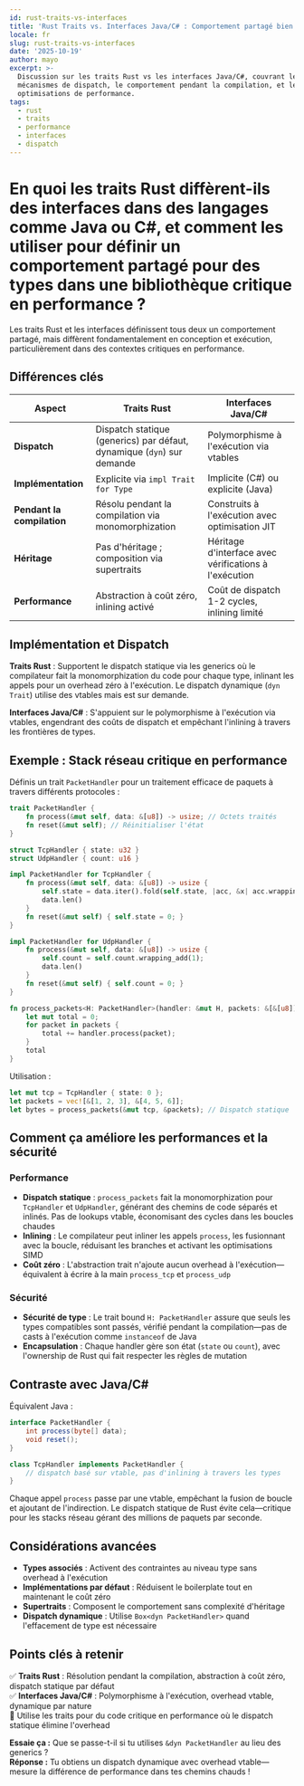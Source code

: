 ```yaml
---
id: rust-traits-vs-interfaces
title: 'Rust Traits vs. Interfaces Java/C# : Comportement partagé bien fait'
locale: fr
slug: rust-traits-vs-interfaces
date: '2025-10-19'
author: mayo
excerpt: >-
  Discussion sur les traits Rust vs les interfaces Java/C#, couvrant les
  mécanismes de dispatch, le comportement pendant la compilation, et les
  optimisations de performance.
tags:
  - rust
  - traits
  - performance
  - interfaces
  - dispatch
---
```


# En quoi les traits Rust diffèrent-ils des interfaces dans des langages comme Java ou C#, et comment les utiliser pour définir un comportement partagé pour des types dans une bibliothèque critique en performance ?

Les traits Rust et les interfaces définissent tous deux un comportement partagé, mais diffèrent fondamentalement en conception et exécution, particulièrement dans des contextes critiques en performance.

## Différences clés

| Aspect | Traits Rust | Interfaces Java/C# |
|--------|-------------|-------------------|
| **Dispatch** | Dispatch statique (generics) par défaut, dynamique (`dyn`) sur demande | Polymorphisme à l'exécution via vtables |
| **Implémentation** | Explicite via `impl Trait for Type` | Implicite (C#) ou explicite (Java) |
| **Pendant la compilation** | Résolu pendant la compilation via monomorphization | Construits à l'exécution avec optimisation JIT |
| **Héritage** | Pas d'héritage ; composition via supertraits | Héritage d'interface avec vérifications à l'exécution |
| **Performance** | Abstraction à coût zéro, inlining activé | Coût de dispatch 1-2 cycles, inlining limité |

## Implémentation et Dispatch

**Traits Rust** : Supportent le dispatch statique via les generics où le compilateur fait la monomorphization du code pour chaque type, inlinant les appels pour un overhead zéro à l'exécution. Le dispatch dynamique (`dyn Trait`) utilise des vtables mais est sur demande.

**Interfaces Java/C#** : S'appuient sur le polymorphisme à l'exécution via vtables, engendrant des coûts de dispatch et empêchant l'inlining à travers les frontières de types.

## Exemple : Stack réseau critique en performance

Définis un trait `PacketHandler` pour un traitement efficace de paquets à travers différents protocoles :

```rust
trait PacketHandler {
    fn process(&mut self, data: &[u8]) -> usize; // Octets traités
    fn reset(&mut self); // Réinitialiser l'état
}

struct TcpHandler { state: u32 }
struct UdpHandler { count: u16 }

impl PacketHandler for TcpHandler {
    fn process(&mut self, data: &[u8]) -> usize {
        self.state = data.iter().fold(self.state, |acc, &x| acc.wrapping_add(x as u32));
        data.len()
    }
    fn reset(&mut self) { self.state = 0; }
}

impl PacketHandler for UdpHandler {
    fn process(&mut self, data: &[u8]) -> usize {
        self.count = self.count.wrapping_add(1);
        data.len()
    }
    fn reset(&mut self) { self.count = 0; }
}

fn process_packets<H: PacketHandler>(handler: &mut H, packets: &[&[u8]]) -> usize {
    let mut total = 0;
    for packet in packets {
        total += handler.process(packet);
    }
    total
}
```

Utilisation :
```rust
let mut tcp = TcpHandler { state: 0 };
let packets = vec![&[1, 2, 3], &[4, 5, 6]];
let bytes = process_packets(&mut tcp, &packets); // Dispatch statique
```

## Comment ça améliore les performances et la sécurité

### Performance

- **Dispatch statique** : `process_packets` fait la monomorphization pour `TcpHandler` et `UdpHandler`, générant des chemins de code séparés et inlinés. Pas de lookups vtable, économisant des cycles dans les boucles chaudes
- **Inlining** : Le compilateur peut inliner les appels `process`, les fusionnant avec la boucle, réduisant les branches et activant les optimisations SIMD
- **Coût zéro** : L'abstraction trait n'ajoute aucun overhead à l'exécution—équivalent à écrire à la main `process_tcp` et `process_udp`

### Sécurité

- **Sécurité de type** : Le trait bound `H: PacketHandler` assure que seuls les types compatibles sont passés, vérifié pendant la compilation—pas de casts à l'exécution comme `instanceof` de Java
- **Encapsulation** : Chaque handler gère son état (`state` ou `count`), avec l'ownership de Rust qui fait respecter les règles de mutation

## Contraste avec Java/C#

Équivalent Java :
```java
interface PacketHandler {
    int process(byte[] data);
    void reset();
}

class TcpHandler implements PacketHandler {
    // dispatch basé sur vtable, pas d'inlining à travers les types
}
```

Chaque appel `process` passe par une vtable, empêchant la fusion de boucle et ajoutant de l'indirection. Le dispatch statique de Rust évite cela—critique pour les stacks réseau gérant des millions de paquets par seconde.

## Considérations avancées

- **Types associés** : Activent des contraintes au niveau type sans overhead à l'exécution
- **Implémentations par défaut** : Réduisent le boilerplate tout en maintenant le coût zéro
- **Supertraits** : Composent le comportement sans complexité d'héritage
- **Dispatch dynamique** : Utilise `Box<dyn PacketHandler>` quand l'effacement de type est nécessaire

## Points clés à retenir

✅ **Traits Rust** : Résolution pendant la compilation, abstraction à coût zéro, dispatch statique par défaut  
✅ **Interfaces Java/C#** : Polymorphisme à l'exécution, overhead vtable, dynamique par nature  
🚀 Utilise les traits pour du code critique en performance où le dispatch statique élimine l'overhead

**Essaie ça :** Que se passe-t-il si tu utilises `&dyn PacketHandler` au lieu des generics ?  
**Réponse :** Tu obtiens un dispatch dynamique avec overhead vtable—mesure la différence de performance dans tes chemins chauds !
